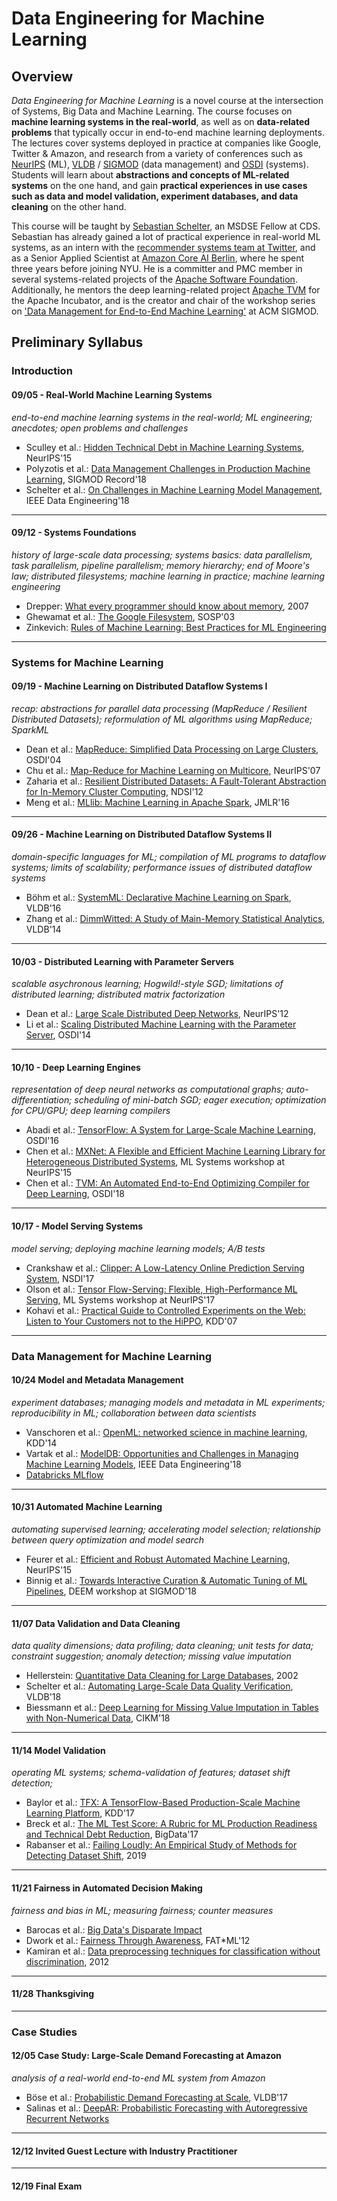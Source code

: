 # Data Engineering for Machine Learning

##  Overview

*Data Engineering for Machine Learning* is a novel course at the intersection of Systems, Big Data and Machine Learning. The course focuses on **machine learning systems in the real-world**, as well as on **data-related problems** that typically occur in end-to-end machine learning deployments. The lectures cover systems deployed in practice at companies like Google, Twitter & Amazon, and research from a variety of conferences such as [NeurIPS](https://nips.cc/) (ML), [VLDB](hhttps://vldb.org/2019/) / [SIGMOD](https://http://sigmod2019.org/) (data management) and [OSDI](https://www.usenix.org/conference/osdi18) (systems). Students will learn about **abstractions and concepts of ML-related systems** on the one hand, and gain **practical experiences in use cases such as data and model validation, experiment databases, and data cleaning** on the other hand.

This course will be taught by [Sebastian Schelter](https://ssc.io), an MSDSE Fellow at CDS. Sebastian has already gained a lot of practical experience in real-world ML systems, as an intern with the [recommender systems team at Twitter](https://ssc.io/pdf/factorbird.pdf), and as a Senior Applied Scientist at [Amazon Core AI Berlin](http://www.vldb.org/pvldb/vol11/p1781-schelter.pdf), where he spent three years before joining NYU. He is a committer and PMC member in several systems-related projects of the [Apache Software Foundation](https://apache.org). Additionally, he mentors the deep learning-related project [Apache TVM](https://tvm.ai) for the Apache Incubator, and is the creator and chair of the workshop series on ['Data Management for End-to-End Machine Learning'](http://deem-workshop.org) at ACM SIGMOD.


## Preliminary Syllabus

### Introduction

#### 09/05 - Real-World Machine Learning Systems

*end-to-end machine learning systems in the real-world; ML engineering; anecdotes; open problems and challenges*

* Sculley et al.: [Hidden Technical Debt in Machine Learning Systems](https://papers.nips.cc/paper/5656-hidden-technical-debt-in-machine-learning-systems.pdf), NeurIPS'15 <br/>
* Polyzotis et al.: [Data Management Challenges in Production Machine Learning](https://dl.acm.org/citation.cfm?id=3035918.3054782), SIGMOD Record'18
* Schelter et al.: [On Challenges in Machine Learning Model Management](http://sites.computer.org/debull/A18dec/p5.pdf), IEEE Data Engineering'18

---

#### 09/12 - Systems Foundations

*history of large-scale data processing; systems basics: data parallelism, task parallelism, pipeline parallelism; memory hierarchy; end of Moore's law; distributed filesystems; machine learning in practice; machine learning engineering*

* Drepper: [What every programmer should know about memory](https://people.freebsd.org/~lstewart/articles/cpumemory.pdf), 2007
 * Ghewamat et al.: [The Google Filesystem](https://storage.googleapis.com/pub-tools-public-publication-data/pdf/035fc972c796d33122033a0614bc94cff1527999.pdf), SOSP'03
 * Zinkevich: [Rules of Machine Learning: Best Practices for ML Engineering](https://developers.google.com/machine-learning/guides/rules-of-ml/)

---

### Systems for Machine Learning

#### 09/19 - Machine Learning on Distributed Dataflow Systems I

*recap: abstractions for parallel data processing (MapReduce / Resilient Distributed Datasets); reformulation of ML algorithms using MapReduce; SparkML*

 * Dean et al.: [MapReduce: Simplified Data Processing on Large Clusters](https://www.usenix.org/legacy/events/osdi04/tech/full_papers/dean/dean.pdf), OSDI'04
 * Chu et al.: [Map-Reduce for Machine Learning on Multicore](http://papers.nips.cc/paper/3150-map-reduce-for-machine-learning-on-multicore.pdf), NeurIPS'07
 * Zaharia et al.: [Resilient Distributed Datasets: A Fault-Tolerant Abstraction for In-Memory Cluster Computing](https://www.usenix.org/system/files/conference/nsdi12/nsdi12-final138.pdf), NDSI'12
 * Meng et al.: [MLlib: Machine Learning in Apache Spark](http://www.jmlr.org/papers/volume17/15-237/15-237.pdf), JMLR'16

---

#### 09/26 - Machine Learning on Distributed Dataflow Systems II

*domain-specific languages for ML; compilation of ML programs to dataflow systems; limits of scalability; performance issues of distributed dataflow systems*

 * Böhm et al.: [SystemML: Declarative Machine Learning on Spark](http://www.vldb.org/pvldb/vol9/p1425-boehm.pdf), VLDB'16
 * Zhang et al.: [DimmWitted: A Study of Main-Memory Statistical Analytics](https://arxiv.org/pdf/1403.7550.pdf), VLDB'14

---

#### 10/03 - Distributed Learning with Parameter Servers

*scalable asychronous learning; Hogwild!-style SGD; limitations of distributed learning; distributed matrix factorization*

 * Dean et al.: [Large Scale Distributed Deep Networks](http://papers.nips.cc/paper/4687-large-scale-distributed-deep-networks), NeurIPS'12
 * Li et al.: [Scaling Distributed Machine Learning  with the Parameter Server](https://www.usenix.org/system/files/conference/osdi14/osdi14-paper-li_mu.pdf), OSDI'14

--- 
 
#### 10/10 - Deep Learning Engines

*representation of deep neural networks as computational graphs; auto-differentiation; scheduling of mini-batch SGD; eager execution; optimization for CPU/GPU; deep learning compilers*

 * Abadi et al.: [TensorFlow: A System for Large-Scale Machine Learning](https://www.usenix.org/system/files/conference/osdi16/osdi16-abadi.pdf), OSDI'16
 * Chen et al.: [MXNet: A Flexible and Efficient Machine Learning Library for Heterogeneous Distributed Systems](https://www.cs.cmu.edu/~muli/file/mxnet-learning-sys.pdf), ML Systems workshop at NeurIPS'15
 * Chen et al.: [TVM: An Automated End-to-End Optimizing Compiler for Deep Learning](https://www.usenix.org/system/files/osdi18-chen.pdf), OSDI'18

---

#### 10/17 - Model Serving Systems 

*model serving; deploying machine learning models; A/B tests*

 * Crankshaw et al.: [Clipper: A Low-Latency Online Prediction Serving System](https://www.usenix.org/system/files/conference/nsdi17/nsdi17-crankshaw.pdf), NSDI'17
 * Olson et al.: [Tensor Flow-Serving: Flexible, High-Performance ML Serving](http://learningsys.org/nips17/assets/papers/paper_1.pdf), ML Systems workshop at NeurIPS'17
 * Kohavi et al.: [Practical Guide to Controlled Experiments on the Web: Listen to Your Customers not to the HiPPO](https://courses.cs.washington.edu/courses/cse454/15au/papers/p959-kohavi.pdf), KDD'07
 
---

### Data Management for Machine Learning 

#### 10/24 Model and Metadata Management

*experiment databases; managing models and metadata in ML experiments; reproducibility in ML; collaboration between data scientists*

 * Vanschoren et al.: [OpenML: networked science in machine learning](https://arxiv.org/pdf/1407.7722.pdf), KDD'14
 * Vartak et al.: [ModelDB: Opportunities and Challenges in Managing Machine Learning Models](http://sites.computer.org/debull/A18dec/A18DEC-CD.pdf#page=18), IEEE Data Engineering'18
 * [Databricks MLflow](https://www.mlflow.org/)

---

#### 10/31 Automated Machine Learning

*automating supervised learning; accelerating model selection; relationship between query optimization and model search*

  * Feurer et al.: [Efficient and Robust Automated Machine Learning](http://papers.nips.cc/paper/5872-efficient-and-robust-automated-machine-learning.pdf), NeurIPS'15
  * Binnig et al.: [Towards Interactive Curation & Automatic Tuning of ML Pipelines](https://par.nsf.gov/servlets/purl/10066177), DEEM workshop at SIGMOD'18

---

#### 11/07 Data Validation and Data Cleaning

*data quality dimensions; data profiling; data cleaning; unit tests for data; constraint suggestion; anomaly detection; missing value imputation*

 * Hellerstein: [Quantitative Data Cleaning for Large Databases](http://db.cs.berkeley.edu/jmh/papers/cleaning-unece.pdf), 2002
  * Schelter et al.: [Automating Large-Scale Data Quality Verification](http://www.vldb.org/pvldb/vol11/p1781-schelter.pdf), VLDB'18
 * Biessmann et al.: [Deep Learning for Missing Value Imputation in Tables with Non-Numerical Data](https://ssc.io/pdf/p2017-biessmann.pdf), CIKM'18
 
--- 
 
#### 11/14 Model Validation

*operating ML systems; schema-validation of features; dataset shift detection;*

 * Baylor et al.: [TFX: A TensorFlow-Based Production-Scale Machine Learning Platform](http://stevenwhang.com/tfx_paper.pdf), KDD'17
 * Breck et al.: [The ML Test Score: A Rubric for ML Production Readiness and Technical Debt Reduction](https://ieeexplore.ieee.org/stamp/stamp.jsp?arnumber=8258038), BigData'17 
 * Rabanser et al.: [Failing Loudly: An Empirical Study of Methods for Detecting Dataset Shift](https://arxiv.org/pdf/1810.11953.pdf), 2019
 
---

#### 11/21 Fairness in Automated Decision Making

*fairness and bias in ML; measuring fairness; counter measures*

  * Barocas et al.: [Big Data's Disparate Impact](http://www.californialawreview.org/wp-content/uploads/2016/06/2Barocas-Selbst.pdf)  
  * Dwork et al.: [Fairness Through Awareness](https://arxiv.org/pdf/1104.3913.pdf), FAT*ML'12
  * Kamiran et al.: [Data preprocessing techniques for classification without discrimination](https://link.springer.com/content/pdf/10.1007%2Fs10115-011-0463-8.pdf), 2012

---

#### 11/28 __Thanksgiving__

---

### Case Studies  

#### 12/05 Case Study: Large-Scale Demand Forecasting at Amazon

*analysis of a real-world end-to-end ML system from Amazon*

 * Böse et al.: [Probabilistic Demand Forecasting at Scale](http://www.vldb.org/pvldb/vol10/p1694-schelter.pdf), VLDB'17
 * Salinas et al.: [DeepAR: Probabilistic Forecasting with Autoregressive Recurrent Networks](https://arxiv.org/pdf/1704.04110)
 
---

#### 12/12 Invited Guest Lecture with Industry Practitioner
 
---
  
#### 12/19 Final Exam
